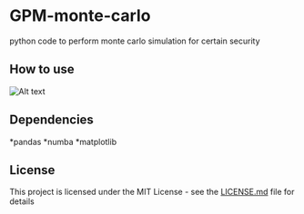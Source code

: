 # GPM-monte-carlo

python code to perform monte carlo simulation for certain security

## How to use

![Alt text](/relative/path/to/img.jpg?raw=true)

## Dependencies

*pandas
*numba
*matplotlib

## License

This project is licensed under the MIT License - see the [LICENSE.md](LICENSE.md) file for details

